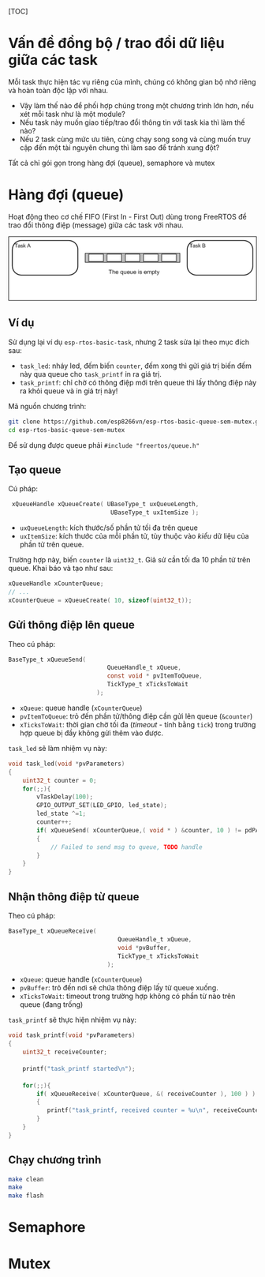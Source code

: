 [TOC]

# Vấn đề đồng bộ / trao đổi dữ liệu giữa các task

Mỗi task thực hiện tác vụ riêng của mình, chúng có không gian bộ nhớ riêng và hoàn toàn độc lập với nhau. 

- Vậy làm thế nào để phối hợp chúng trong một chương trình lớn hơn, nếu xét mỗi task như là một module?
- Nếu task này muốn giao tiếp/trao đổi thông tin với task kia thì làm thế nào?
- Nếu 2 task cùng mức ưu tiên, cùng chạy song song và cùng muốn truy cập đến một tài nguyên chung thì làm sao để tránh xung đột?

Tất cả chỉ gói gọn trong hàng đợi (queue), semaphore và mutex

# Hàng đợi (queue)
Hoạt động theo cơ chế FIFO (First In - First Out) dùng trong FreeRTOS để trao đổi thông điệp (message) giữa các task với nhau.

![queue](images/queue.gif)

## Ví dụ

Sử dụng lại ví dụ `esp-rtos-basic-task`, nhưng 2 task sửa lại theo mục đích sau:

- `task_led`: nháy led, đếm biến `counter`, đếm xong thì gửi giá trị biến đếm này qua queue cho `task_printf` in ra giá trị.
- `task_printf`: chỉ chờ  có thông điệp mới trên queue thì lấy thông điệp này ra khỏi queue và in giá trị này!

Mã nguồn chương trình:

```bash
git clone https://github.com/esp8266vn/esp-rtos-basic-queue-sem-mutex.git
cd esp-rtos-basic-queue-sem-mutex
```

Để sử dụng được queue phải `#include "freertos/queue.h"`

## Tạo queue

Cú pháp:
```C
 xQueueHandle xQueueCreate( UBaseType_t uxQueueLength,
                             UBaseType_t uxItemSize );
```

- `uxQueueLength`: kích thước/số phần tử tối đa trên queue
- `uxItemSize`: kích thước của mỗi phần tử, tùy thuộc vào _kiểu_ dữ liệu của phần tử trên queue.

Trường hợp này, biến `counter` là `uint32_t`.
Giả sử cần tối đa 10 phần tử trên queue.
Khai báo và tạo như sau:
```C
xQueueHandle xCounterQueue;
// ...
xCounterQueue = xQueueCreate( 10, sizeof(uint32_t));
```

## Gửi thông điệp lên queue
Theo cú pháp:
```C
BaseType_t xQueueSend(
                            QueueHandle_t xQueue,
                            const void * pvItemToQueue,
                            TickType_t xTicksToWait
                         );
```

- `xQueue`: queue handle (`xCounterQueue`)
- `pvItemToQueue`: trỏ đến phần tử/thông điệp cần gửi lên queue (`&counter`)
- `xTicksToWait`: thời gian chờ tối đa (_timeout_ - tính bằng `tick`) trong trường hợp queue bị đầy không gửi thêm vào được.

`task_led` sẽ làm nhiệm vụ này:

```C
void task_led(void *pvParameters)
{
    uint32_t counter = 0;
    for(;;){
        vTaskDelay(100);
        GPIO_OUTPUT_SET(LED_GPIO, led_state);
        led_state ^=1;
        counter++;
        if( xQueueSend( xCounterQueue,( void * ) &counter, 10 ) != pdPASS )
        {
            // Failed to send msg to queue, TODO handle
        }
    }
}
```

## Nhận thông điệp từ queue
Theo cú pháp:
```C
BaseType_t xQueueReceive(
                               QueueHandle_t xQueue,
                               void *pvBuffer,
                               TickType_t xTicksToWait
                            );
```

- `xQueue`: queue handle (`xCounterQueue`)
- `pvBuffer`: trỏ đến nơi sẽ chứa thông điệp lấy từ queue xuống.
- `xTicksToWait`: timeout trong trường hợp không có phần từ nào trên queue (đang trống)

`task_printf` sẽ thực hiện nhiệm vụ này:

```C
void task_printf(void *pvParameters)
{
    uint32_t receiveCounter;

    printf("task_printf started\n");

    for(;;){
        if( xQueueReceive( xCounterQueue, &( receiveCounter ), 100 ) )
        {
           printf("task_printf, received counter = %u\n", receiveCounter);
        }
    }
}
```

## Chạy chương trình
```bash
make clean
make
make flash
```

# Semaphore

# Mutex

